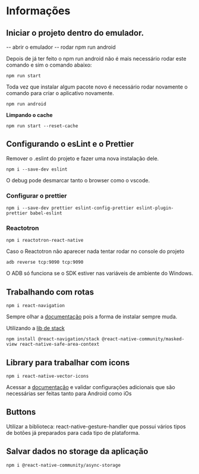 # Informações

## Iniciar o projeto dentro do emulador.

-- abrir o emulador
-- rodar npm run android

Depois de já ter feito o npm run android não é mais necessário rodar este comando e sim o comando abaixo:

```
npm run start
```

Toda vez que instalar algum pacote novo é necessário rodar novamente o comando para criar o aplicativo novamente.

```
npm run android
```

**Limpando o cache**

```
npm run start --reset-cache
```

## Configurando o esLint e o Prettier

Remover o .eslint do projeto e fazer uma nova instalação dele.

```
npm i --save-dev eslint
```

O debug pode desmarcar tanto o browser como o vscode.

### Configurar o prettier

```
npm i --save-dev prettier eslint-config-prettier eslint-plugin-prettier babel-eslint
```

### Reactotron

```
npm i reactotron-react-native
```
Caso o Reactotron não aparecer nada tentar rodar no console do projeto

```
adb reverse tcp:9090 tcp:9090
```

O ADB só funciona se o SDK estiver nas variáveis de ambiente do Windows.

## Trabalhando com rotas

```
npm i react-navigation
```
Sempre olhar a [documentação](https://reactnavigation.org/docs/getting-started) pois a forma de instalar sempre muda.

Utilizando a [lib de stack](https://reactnavigation.org/docs/hello-react-navigation)

```
npm install @react-navigation/stack @react-native-community/masked-view react-native-safe-area-context
```

## Library para trabalhar com icons

```
npm i react-native-vector-icons
```
Acessar a [documentação](https://github.com/oblador/react-native-vector-icons) e validar configurações adicionais que são necessárias ser feitas tanto para Android como iOs

## Buttons

Utilizar a biblioteca: react-native-gesture-handler que possui vários tipos de botões já preparados para cada tipo de plataforma.

## Salvar dados no storage da aplicação

```
npm i @react-native-community/async-storage
```
